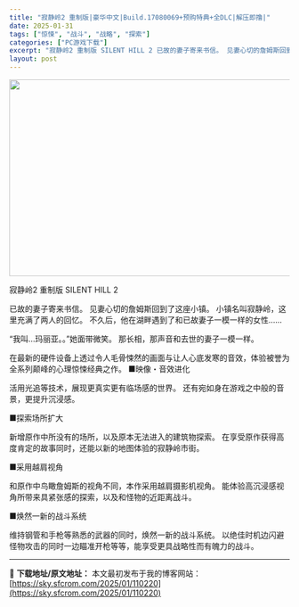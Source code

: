 ```yaml
---
title: "寂静岭2 重制版|豪华中文|Build.17080069+预购特典+全DLC|解压即撸|"
date: 2025-01-31
tags: ["惊悚", "战斗", "战略", "探索"]
categories: ["PC游戏下载"]
excerpt: "寂静岭2 重制版 SILENT HILL 2 已故的妻子寄来书信。 见妻心切的詹姆斯回到了这座小镇。 小镇名叫寂静岭，这里充满了两人的回忆。 不久后，他在湖畔遇到了和已故妻子一模一样的女性…… “我叫…玛丽亚。。”她面带微笑。 那长相，那声音和去世的妻子一模一样。 在最新的硬件设备上透过令人毛骨悚然&hellip;"
layout: post
---
```


<img class="aligncenter size-full wp-image-110222" src="https://sky.sfcrom.com/wp-content/uploads/2025/01/2025013105420273.webp" alt="" width="616" height="353" />

寂静岭2 重制版 SILENT HILL 2

已故的妻子寄来书信。
见妻心切的詹姆斯回到了这座小镇。
小镇名叫寂静岭，这里充满了两人的回忆。
不久后，他在湖畔遇到了和已故妻子一模一样的女性……

“我叫…玛丽亚。。”她面带微笑。 那长相，那声音和去世的妻子一模一样。

在最新的硬件设备上透过令人毛骨悚然的画面与让人心底发寒的音效，体验被誉为全系列颠峰的心理惊悚经典之作。
■映像・音效进化

活用光追等技术，展现更真实更有临场感的世界。
还有宛如身在游戏之中般的音景，更提升沉浸感。

■探索场所扩大

新增原作中所没有的场所，以及原本无法进入的建筑物探索。
在享受原作获得高度肯定的故事同时，还能以新的地图体验的寂静岭市街。

■采用越肩视角

和原作中鸟瞰詹姆斯的视角不同，本作采用越肩摄影机视角。
能体验高沉浸感视角所带来具紧张感的探索，以及和怪物的近距离战斗。

■焕然一新的战斗系统

维持钢管和手枪等熟悉的武器的同时，焕然一新的战斗系统。
以绝佳时机边闪避怪物攻击的同时一边瞄准开枪等等，能享受更具战略性而有魄力的战斗。

---
📖 **下载地址/原文地址：** 本文最初发布于我的博客网站：[https://sky.sfcrom.com/2025/01/110220](https://sky.sfcrom.com/2025/01/110220)
